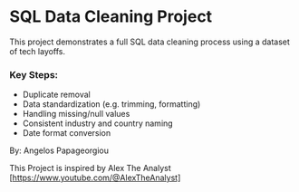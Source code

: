 # SQL Data Cleaning Project

This project demonstrates a full SQL data cleaning process using a dataset of tech layoffs.

### Key Steps:
- Duplicate removal
- Data standardization (e.g. trimming, formatting)
- Handling missing/null values
- Consistent industry and country naming
- Date format conversion

By: Angelos Papageorgiou

This Project is inspired by Alex The Analyst [https://www.youtube.com/@AlexTheAnalyst] 
